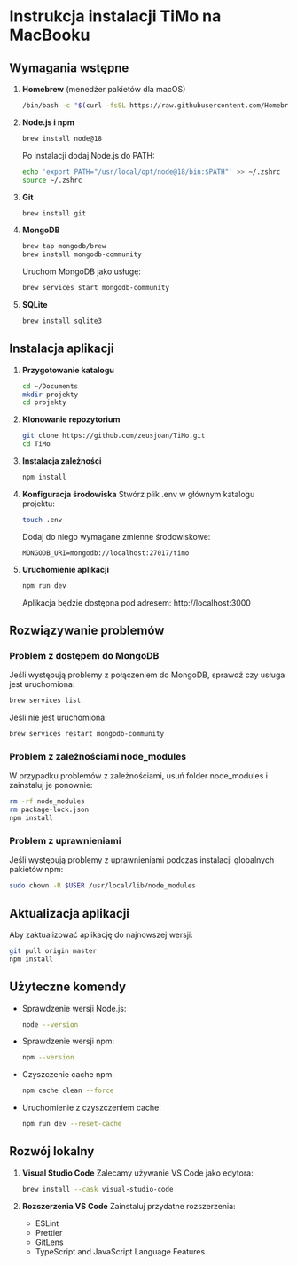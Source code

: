 # Instrukcja instalacji TiMo na MacBooku

## Wymagania wstępne

1. **Homebrew** (menedżer pakietów dla macOS)
   ```bash
   /bin/bash -c "$(curl -fsSL https://raw.githubusercontent.com/Homebrew/install/HEAD/install.sh)"
   ```

2. **Node.js i npm**
   ```bash
   brew install node@18
   ```
   Po instalacji dodaj Node.js do PATH:
   ```bash
   echo 'export PATH="/usr/local/opt/node@18/bin:$PATH"' >> ~/.zshrc
   source ~/.zshrc
   ```

3. **Git**
   ```bash
   brew install git
   ```

4. **MongoDB**
   ```bash
   brew tap mongodb/brew
   brew install mongodb-community
   ```
   Uruchom MongoDB jako usługę:
   ```bash
   brew services start mongodb-community
   ```

5. **SQLite**
   ```bash
   brew install sqlite3
   ```

## Instalacja aplikacji

1. **Przygotowanie katalogu**
   ```bash
   cd ~/Documents
   mkdir projekty
   cd projekty
   ```

2. **Klonowanie repozytorium**
   ```bash
   git clone https://github.com/zeusjoan/TiMo.git
   cd TiMo
   ```

3. **Instalacja zależności**
   ```bash
   npm install
   ```

4. **Konfiguracja środowiska**
   Stwórz plik .env w głównym katalogu projektu:
   ```bash
   touch .env
   ```
   
   Dodaj do niego wymagane zmienne środowiskowe:
   ```
   MONGODB_URI=mongodb://localhost:27017/timo
   ```

5. **Uruchomienie aplikacji**
   ```bash
   npm run dev
   ```

   Aplikacja będzie dostępna pod adresem: http://localhost:3000

## Rozwiązywanie problemów

### Problem z dostępem do MongoDB
Jeśli występują problemy z połączeniem do MongoDB, sprawdź czy usługa jest uruchomiona:
```bash
brew services list
```
Jeśli nie jest uruchomiona:
```bash
brew services restart mongodb-community
```

### Problem z zależnościami node_modules
W przypadku problemów z zależnościami, usuń folder node_modules i zainstaluj je ponownie:
```bash
rm -rf node_modules
rm package-lock.json
npm install
```

### Problem z uprawnieniami
Jeśli występują problemy z uprawnieniami podczas instalacji globalnych pakietów npm:
```bash
sudo chown -R $USER /usr/local/lib/node_modules
```

## Aktualizacja aplikacji

Aby zaktualizować aplikację do najnowszej wersji:
```bash
git pull origin master
npm install
```

## Użyteczne komendy

- Sprawdzenie wersji Node.js:
  ```bash
  node --version
  ```

- Sprawdzenie wersji npm:
  ```bash
  npm --version
  ```

- Czyszczenie cache npm:
  ```bash
  npm cache clean --force
  ```

- Uruchomienie z czyszczeniem cache:
  ```bash
  npm run dev --reset-cache
  ```

## Rozwój lokalny

1. **Visual Studio Code**
   Zalecamy używanie VS Code jako edytora:
   ```bash
   brew install --cask visual-studio-code
   ```

2. **Rozszerzenia VS Code**
   Zainstaluj przydatne rozszerzenia:
   - ESLint
   - Prettier
   - GitLens
   - TypeScript and JavaScript Language Features